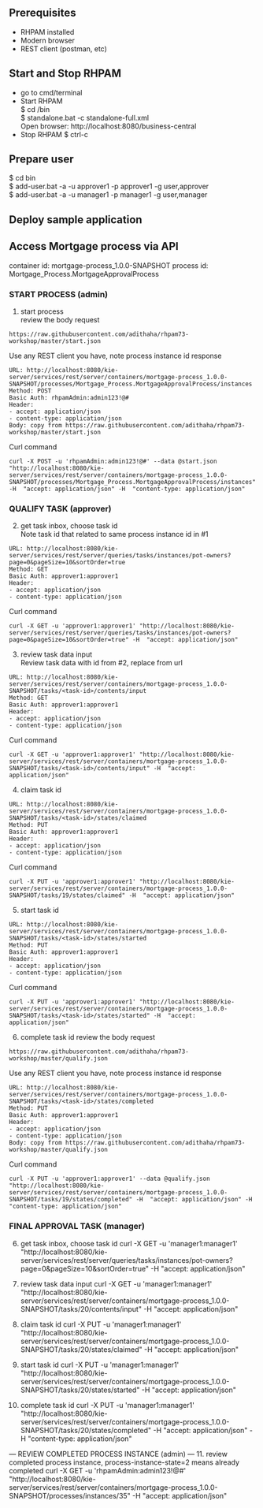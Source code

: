 Prerequisites
---
- RHPAM installed
- Modern browser
- REST client (postman, etc)

Start and Stop RHPAM
---
- go to cmd/terminal
- Start RHPAM  
  $ cd <jboss-eap>/bin  
  $ standalone.bat -c standalone-full.xml  
  Open browser: http://localhost:8080/business-central
- Stop RHPAM
  $ ctrl-c
  
  
Prepare user
---
$ cd bin  
$ add-user.bat -a -u approver1 -p approver1 -g user,approver  
$ add-user.bat -a -u manager1 -p manager1 -g user,manager  
  
Deploy sample application
---


Access Mortgage process via API
---
container id: mortgage-process_1.0.0-SNAPSHOT
process id: Mortgage_Process.MortgageApprovalProcess

### START PROCESS (admin)
1. start process  
review the body request
```
https://raw.githubusercontent.com/adithaha/rhpam73-workshop/master/start.json
```
Use any REST client you have, note process instance id response
```
URL: http://localhost:8080/kie-server/services/rest/server/containers/mortgage-process_1.0.0-SNAPSHOT/processes/Mortgage_Process.MortgageApprovalProcess/instances
Method: POST
Basic Auth: rhpamAdmin:admin123!@#
Header: 
- accept: application/json
- content-type: application/json
Body: copy from https://raw.githubusercontent.com/adithaha/rhpam73-workshop/master/start.json
```
Curl command
```
curl -X POST -u 'rhpamAdmin:admin123!@#' --data @start.json "http://localhost:8080/kie-server/services/rest/server/containers/mortgage-process_1.0.0-SNAPSHOT/processes/Mortgage_Process.MortgageApprovalProcess/instances" -H  "accept: application/json" -H  "content-type: application/json" 
```

### QUALIFY TASK (approver)
2. get task inbox, choose task id  
Note task id that related to same process instance id in #1
```
URL: http://localhost:8080/kie-server/services/rest/server/queries/tasks/instances/pot-owners?page=0&pageSize=10&sortOrder=true
Method: GET
Basic Auth: approver1:approver1
Header: 
- accept: application/json
- content-type: application/json
```
Curl command
```
curl -X GET -u 'approver1:approver1' "http://localhost:8080/kie-server/services/rest/server/queries/tasks/instances/pot-owners?page=0&pageSize=10&sortOrder=true" -H  "accept: application/json"
```

3. review task data input  
Review task data with id from #2, replace <task-id> from url
```
URL: http://localhost:8080/kie-server/services/rest/server/containers/mortgage-process_1.0.0-SNAPSHOT/tasks/<task-id>/contents/input
Method: GET
Basic Auth: approver1:approver1
Header: 
- accept: application/json
- content-type: application/json
```
Curl command
```
curl -X GET -u 'approver1:approver1' "http://localhost:8080/kie-server/services/rest/server/containers/mortgage-process_1.0.0-SNAPSHOT/tasks/<task-id>/contents/input" -H  "accept: application/json"
```
  
4. claim task id
```
URL: http://localhost:8080/kie-server/services/rest/server/containers/mortgage-process_1.0.0-SNAPSHOT/tasks/<task-id>/states/claimed
Method: PUT
Basic Auth: approver1:approver1
Header: 
- accept: application/json
- content-type: application/json
```
Curl command
```
curl -X PUT -u 'approver1:approver1' "http://localhost:8080/kie-server/services/rest/server/containers/mortgage-process_1.0.0-SNAPSHOT/tasks/19/states/claimed" -H  "accept: application/json"
```

5. start task id
```
URL: http://localhost:8080/kie-server/services/rest/server/containers/mortgage-process_1.0.0-SNAPSHOT/tasks/<task-id>/states/started
Method: PUT
Basic Auth: approver1:approver1
Header: 
- accept: application/json
- content-type: application/json
```
Curl command
```
curl -X PUT -u 'approver1:approver1' "http://localhost:8080/kie-server/services/rest/server/containers/mortgage-process_1.0.0-SNAPSHOT/tasks/<task-id>/states/started" -H  "accept: application/json"
```

6. complete task id
review the body request
```
https://raw.githubusercontent.com/adithaha/rhpam73-workshop/master/qualify.json
```
Use any REST client you have, note process instance id response
```
URL: http://localhost:8080/kie-server/services/rest/server/containers/mortgage-process_1.0.0-SNAPSHOT/tasks/<task-id>/states/completed
Method: PUT
Basic Auth: approver1:approver1
Header: 
- accept: application/json
- content-type: application/json
Body: copy from https://raw.githubusercontent.com/adithaha/rhpam73-workshop/master/qualify.json
```
Curl command
```
curl -X PUT -u 'approver1:approver1' --data @qualify.json "http://localhost:8080/kie-server/services/rest/server/containers/mortgage-process_1.0.0-SNAPSHOT/tasks/19/states/completed" -H  "accept: application/json" -H "content-type: application/json"
```

### FINAL APPROVAL TASK (manager)
6. get task inbox, choose task id
curl -X GET -u 'manager1:manager1' "http://localhost:8080/kie-server/services/rest/server/queries/tasks/instances/pot-owners?page=0&pageSize=10&sortOrder=true" -H  "accept: application/json"

7. review task data input
curl -X GET -u 'manager1:manager1' "http://localhost:8080/kie-server/services/rest/server/containers/mortgage-process_1.0.0-SNAPSHOT/tasks/20/contents/input" -H  "accept: application/json"

8. claim task id
curl -X PUT -u 'manager1:manager1' "http://localhost:8080/kie-server/services/rest/server/containers/mortgage-process_1.0.0-SNAPSHOT/tasks/20/states/claimed" -H  "accept: application/json"

9. start task id
curl -X PUT -u 'manager1:manager1' "http://localhost:8080/kie-server/services/rest/server/containers/mortgage-process_1.0.0-SNAPSHOT/tasks/20/states/started" -H  "accept: application/json"

10. complete task id
curl -X PUT -u 'manager1:manager1' "http://localhost:8080/kie-server/services/rest/server/containers/mortgage-process_1.0.0-SNAPSHOT/tasks/20/states/completed" -H  "accept: application/json" -H "content-type: application/json"


— REVIEW COMPLETED PROCESS INSTANCE (admin) —
11. review completed process instance, process-instance-state=2 means already completed
curl -X GET -u 'rhpamAdmin:admin123!@#' "http://localhost:8080/kie-server/services/rest/server/containers/mortgage-process_1.0.0-SNAPSHOT/processes/instances/35" -H  "accept: application/json"
